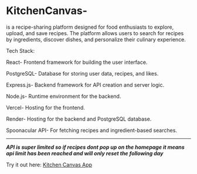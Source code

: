 # KitchenCanvas-
is a recipe-sharing platform designed for food enthusiasts to explore, upload, and save recipes. The platform allows users to search for recipes by ingredients, discover dishes, and personalize their culinary experience.




Tech Stack:



React- Frontend framework for building the user interface.



PostgreSQL- Database for storing user data, recipes, and likes.



Express.js- Backend framework for API creation and server logic.



Node.js- Runtime environment for the backend.



Vercel- Hosting for the frontend.



Render- Hosting for the backend and PostgreSQL database.



Spoonacular API- For fetching recipes and ingredient-based searches.

---


***API is super limited so if recipes dont pop up on the homepage it means api limit has been reached and will only reset the following day***




Try it out here: [Kitchen Canvas App](https://kitchen-canvas-one.vercel.app)
